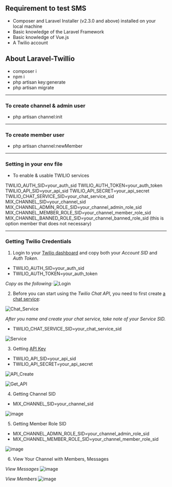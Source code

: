 ## Requirement to test SMS 

- Composer and Laravel Installer (v2.3.0 and above) installed on your local machine
- Basic knowledge of the Laravel Framework
- Basic knowledge of Vue.js
- A Twilio account

## About Laravel-Twillio 
- composer i
- npm i
- php artisan key:generate
- php artisan migrate
____

### To create channel & admin user 
- php artisan channel:init

____

### To create member user 
- php artisan channel:newMember


----
### Setting in your env file
- To enable & usable TWILIO services

TWILIO_AUTH_SID=your_auth_sid
TWILIO_AUTH_TOKEN=your_auth_token
TWILIO_API_SID=your_api_sid
TWILIO_API_SECRET=your_api_secret
TWILIO_CHAT_SERVICE_SID=your_chat_service_sid
MIX_CHANNEL_SID=your_channel_sid
MIX_CHANNEL_ADMIN_ROLE_SID=your_channel_admin_role_sid
MIX_CHANNEL_MEMBER_ROLE_SID=your_channel_member_role_sid
MIX_CHANNEL_BANNED_ROLE_SID=your_channel_banned_role_sid (this is option member that does not necessary)


----

### Getting Twilio Credentials

1) Login to your [Twilio dashboard](https://www.twilio.com/login?g=%2Fconsole%3F&t=2b1c98334b25c1a785ef15b6556396290e3c704a9b57fc40687cbccd79c46a8c) and copy both your *Account SID* and *Auth Token*.

- TWILIO_AUTH_SID=your_auth_sid
- TWILIO_AUTH_TOKEN=your_auth_token

*Copy as the following:*
![Login](https://user-images.githubusercontent.com/41044655/88772738-3197d880-d1a7-11ea-9125-ce397ecc4651.png)


2) Before you can start using the *Twilio Chat API*, you need to first create [a chat service](https://www.twilio.com/console/chat/services):


![Chat_Service](https://user-images.githubusercontent.com/41044655/88773378-08c41300-d1a8-11ea-95b3-3ecbf1937606.png)

*After you name and create your chat service, take note of your Service SID.*
- TWILIO_CHAT_SERVICE_SID=your_chat_service_sid


![Service](https://user-images.githubusercontent.com/41044655/88775592-e54e9780-d1aa-11ea-9b5d-a4cf2a34e6d3.png)

3) Getting [API Key](https://www.twilio.com/console/chat/project/api-keys)

- TWILIO_API_SID=your_api_sid
- TWILIO_API_SECRET=your_api_secret

![API_Create](https://user-images.githubusercontent.com/41044655/88779314-a4a54d00-d1af-11ea-98b1-d631e1e469de.png)

![Get_API](https://user-images.githubusercontent.com/41044655/88779500-dc13f980-d1af-11ea-8e0a-5eba7e9c7b59.png)

4) Getting Channel SID

- MIX_CHANNEL_SID=your_channel_sid

![image](https://user-images.githubusercontent.com/41044655/88779889-45940800-d1b0-11ea-8d22-c30de9eb45a9.png)


5) Getting Member Role SID

- MIX_CHANNEL_ADMIN_ROLE_SID=your_channel_admin_role_sid 
- MIX_CHANNEL_MEMBER_ROLE_SID=your_channel_member_role_sid 

![image](https://user-images.githubusercontent.com/41044655/88778971-3496c700-d1af-11ea-9e1f-e7c549881198.png)

6) View Your Channel with Members, Messages

*View Messages*
![image](https://user-images.githubusercontent.com/41044655/88780334-d965d400-d1b0-11ea-9916-6dd5c4388147.png)

*View Members*
![image](https://user-images.githubusercontent.com/41044655/88780559-2cd82200-d1b1-11ea-98f5-2b6f9f9f62a1.png)
